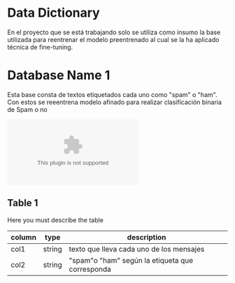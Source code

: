 # Data Dictionary

En el proyecto  que se está trabajando solo se utiliza como insumo la base utilizada para  reentrenar el modelo preentrenado al cual se la ha aplicado técnica de fine-tuning. 
# Database Name 1

Esta base consta de textos etiquetados cada uno como "spam" o "ham". Con estos se reeentrena modelo afinado para realizar clasificación binaria de Spam o no

![Database](https://github.com/dfbenavidesr/Module-VI-Team-Data-Science-Project/blob/154d2b2efc745513817b808f92d95f209747a1b9/docs/data/SMSSpamCollection.csv)

## Table 1

Here you must describe the table

| column | type | description |
| --- | --- | --- |
| col1 | string | texto que lleva cada uno de los mensajes|
| col2 | string | "spam"o "ham" según la etiqueta que corresponda|

